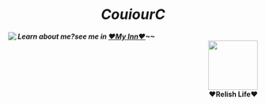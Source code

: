 
<h1 style="text-align:center;"><i> CouiourC</i> </h1> 
<img align="left" src="https://github-readme-stats.vercel.app/api?username=couriourc&show_icons=true&icon_color=CE1D2D&text_color=718096&bg_color=ffffff&hide_title=true" />
<i align="middle"><strong>Learn about me?see me in <a href="https://couriourc.github.io"><strong>❤My Inn❤</strong></a>~~</strong></i>

<div align="right">
<img  src="https://couriourc.github.io/images/avatar.jpg" width="100px"/>
</div>
<div align="right"><strong>❤Relish Life❤</strong></div>
